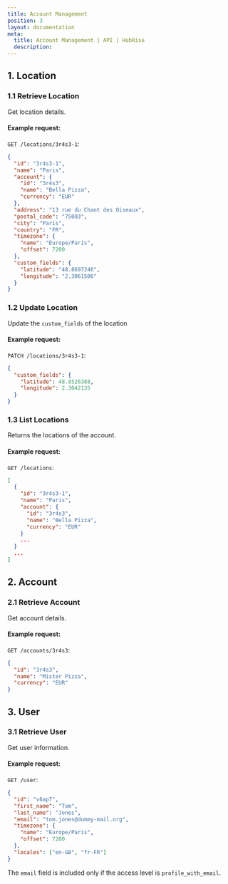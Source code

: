 ```yaml
---
title: Account Management
position: 3
layout: documentation
meta:
  title: Account Management | API | HubRise
  description:
---
```


## 1. Location

### 1.1 Retrieve Location

Get location details.

<CallSummaryTable
  endpoint="GET /locations/:id"
  shortEndpoint="GET /location (location only)"
  accessLevel="location, account"
/>

#### Example request:

`GET /locations/3r4s3-1`:

```json
{
  "id": "3r4s3-1",
  "name": "Paris",
  "account": {
    "id": "3r4s3",
    "name": "Bella Pizza",
    "currency": "EUR"
  },
  "address": "13 rue du Chant des Oiseaux",
  "postal_code": "75003",
  "city": "Paris",
  "country": "FR",
  "timezone": {
    "name": "Europe/Paris",
    "offset": 7200
  },
  "custom_fields": {
    "latitude": "48.8697246",
    "longitude": "2.3061506"
  }
}
```

### 1.2 Update Location

Update the `custom_fields` of the location

<CallSummaryTable
  endpoint="PATCH /locations/:id"
  shortEndpoint="PATCH /location (location only)"
  accessLevel="location, account"
/>

#### Example request:

`PATCH /locations/3r4s3-1`:

```json
{
  "custom_fields": {
    "latitude": 48.8526388,
    "longitude": 2.3042135
  }
}
```

### 1.3 List Locations

Returns the locations of the account.

<CallSummaryTable
  endpoint="GET /locations/"
  accessLevel="account"
/>

#### Example request:

`GET /locations`:

```json
[
  {
    "id": "3r4s3-1",
    "name": "Paris",
    "account": {
      "id": "3r4s3",
      "name": "Bella Pizza",
      "currency": "EUR"
    }
    ...
  }
  ...
]
```

## 2. Account

### 2.1 Retrieve Account

Get account details.

<CallSummaryTable
  endpoint="GET /accounts/:id"
  shortEndpoint="GET /account"
  accessLevel="account"
/>

#### Example request:

`GET /accounts/3r4s3`:

```json
{
  "id": "3r4s3",
  "name": "Mister Pizza",
  "currency": "EUR"
}
```

## 3. User

### 3.1 Retrieve User

Get user information.

<CallSummaryTable
  endpoint="GET /user"
  accessLevel="profile, profile_with_email"
/>

#### Example request:

`GET /user`:

```json
{
  "id": "v6ap7",
  "first_name": "Tom",
  "last_name": "Jones",
  "email": "tom.jones@dummy-mail.org",
  "timezone": {
    "name": "Europe/Paris",
    "offset": 7200
  },
  "locales": ["en-GB", "fr-FR"]
}
```

The `email` field is included only if the access level is `profile_with_email`.
